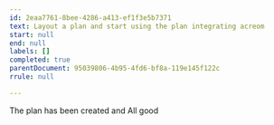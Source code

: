 ```yaml
---
id: 2eaa7761-8bee-4286-a413-ef1f3e5b7371
text: Layout a plan and start using the plan integrating acreom
start: null
end: null
labels: []
completed: true
parentDocument: 95039806-4b95-4fd6-bf8a-119e145f122c
rrule: null

---
```


The plan has been created and All good


